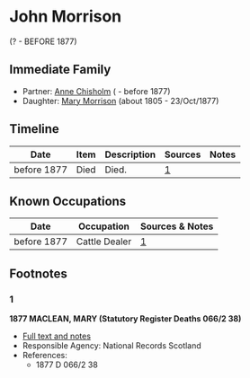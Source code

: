 ﻿---
layout: person
subject_key: i39757210
permalink: /people/i39757210
---

# John Morrison
(? - BEFORE 1877)

## Immediate Family

* Partner: [Anne Chisholm](./@48064613@-anne-chisholm-b-d1877.md) ( - before 1877)
* Daughter: [Mary Morrison](./@18316154@-mary-morrison-b1805-d1877-10-23.md) (about 1805 - 23/Oct/1877)

## Timeline

Date | Item | Description | Sources | Notes
---|---|---|---|---
before 1877 | Died | Died. | [1](#1) | 

## Known Occupations

Date | Occupation | Sources & Notes
---|---|---
before 1877 | Cattle Dealer | [1](#1)

## Footnotes

### 1

**1877 MACLEAN, MARY (Statutory Register Deaths 066/2 38)**

* [Full text and notes](../sources/@42301818@-1877-maclean,-mary-statutory-register-deaths-066-2-38-.md)
* Responsible Agency: National Records Scotland
* References: 
  * 1877 D 066/2 38

